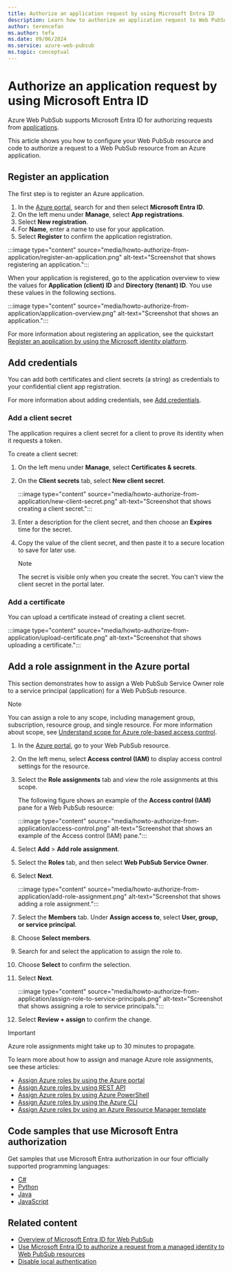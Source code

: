 ```yaml
---
title: Authorize an application request by using Microsoft Entra ID
description: Learn how to authorize an application request to Web PubSub resources by using Microsoft Entra ID.
author: terencefan
ms.author: tefa
ms.date: 09/06/2024
ms.service: azure-web-pubsub
ms.topic: conceptual
---
```


# Authorize an application request by using Microsoft Entra ID

Azure Web PubSub supports Microsoft Entra ID for authorizing requests from [applications](../active-directory/develop/app-objects-and-service-principals.md).

This article shows you how to configure your Web PubSub resource and code to authorize a request to a Web PubSub resource from an Azure application.

## Register an application

The first step is to register an Azure application.

1. In the [Azure portal](https://portal.azure.com/), search for and then select **Microsoft Entra ID**.
1. On the left menu under **Manage**, select **App registrations**.
1. Select **New registration**.
1. For **Name**, enter a name to use for your application.
1. Select **Register** to confirm the application registration.

:::image type="content" source="media/howto-authorize-from-application/register-an-application.png" alt-text="Screenshot that shows registering an application.":::

When your application is registered, go to the application overview to view the values for **Application (client) ID** and **Directory (tenant) ID**. You use these values in the following sections.

:::image type="content" source="media/howto-authorize-from-application/application-overview.png" alt-text="Screenshot that shows an application.":::

For more information about registering an application, see the quickstart [Register an application by using the Microsoft identity platform](../active-directory/develop/quickstart-register-app.md).

## Add credentials

You can add both certificates and client secrets (a string) as credentials to your confidential client app registration.

For more information about adding credentials, see [Add credentials](../active-directory/develop/quickstart-register-app.md#add-credentials).

### Add a client secret

The application requires a client secret for a client to prove its identity when it requests a token.

To create a client secret:

1. On the left menu under **Manage**, select **Certificates & secrets**.
1. On the **Client secrets** tab, select **New client secret**.

   :::image type="content" source="media/howto-authorize-from-application/new-client-secret.png" alt-text="Screenshot that shows creating a client secret.":::

1. Enter a description for the client secret, and then choose an **Expires** time for the secret.
1. Copy the value of the client secret, and then paste it to a secure location to save for later use.

   > [!NOTE]
   > The secret is visible only when you create the secret. You can't view the client secret in the portal later.

### Add a certificate

You can upload a certificate instead of creating a client secret.

:::image type="content" source="media/howto-authorize-from-application/upload-certificate.png" alt-text="Screenshot that shows uploading a certificate.":::

## Add a role assignment in the Azure portal

This section demonstrates how to assign a Web PubSub Service Owner role to a service principal (application) for a Web PubSub resource.

> [!NOTE]
> You can assign a role to any scope, including management group, subscription, resource group, and single resource. For more information about scope, see [Understand scope for Azure role-based access control](../role-based-access-control/scope-overview.md).

1. In the [Azure portal](https://portal.azure.com/), go to your Web PubSub resource.

1. On the left menu, select **Access control (IAM)** to display access control settings for the resource.

1. Select the **Role assignments** tab and view the role assignments at this scope.

   The following figure shows an example of the **Access control (IAM)** pane for a Web PubSub resource:

   :::image type="content" source="media/howto-authorize-from-application/access-control.png" alt-text="Screenshot that shows an example of the Access control (IAM) pane.":::

1. Select **Add** > **Add role assignment**.

1. Select the **Roles** tab, and then select **Web PubSub Service Owner**.

1. Select **Next**.

   :::image type="content" source="media/howto-authorize-from-application/add-role-assignment.png" alt-text="Screenshot that shows adding a role assignment.":::

1. Select the **Members** tab. Under **Assign access to**, select **User, group, or service principal**.

1. Choose **Select members**.

1. Search for and select the application to assign the role to.

1. Choose **Select** to confirm the selection.

1. Select **Next**.

   :::image type="content" source="media/howto-authorize-from-application/assign-role-to-service-principals.png" alt-text="Screenshot that shows assigning a role to service principals.":::

1. Select **Review + assign** to confirm the change.

> [!IMPORTANT]
> Azure role assignments might take up to 30 minutes to propagate.

To learn more about how to assign and manage Azure role assignments, see these articles:

- [Assign Azure roles by using the Azure portal](../role-based-access-control/role-assignments-portal.yml)
- [Assign Azure roles by using REST API](../role-based-access-control/role-assignments-rest.md)
- [Assign Azure roles by using Azure PowerShell](../role-based-access-control/role-assignments-powershell.md)
- [Assign Azure roles by using the Azure CLI](../role-based-access-control/role-assignments-cli.md)
- [Assign Azure roles by using an Azure Resource Manager template](../role-based-access-control/role-assignments-template.md)

## Code samples that use Microsoft Entra authorization

Get samples that use Microsoft Entra authorization in our four officially supported programming languages:

- [C#](./howto-create-serviceclient-with-net-and-azure-identity.md)
- [Python](./howto-create-serviceclient-with-python-and-azure-identity.md)
- [Java](./howto-create-serviceclient-with-java-and-azure-identity.md)
- [JavaScript](./howto-create-serviceclient-with-javascript-and-azure-identity.md)

## Related content

- [Overview of Microsoft Entra ID for Web PubSub](concept-azure-ad-authorization.md)
- [Use Microsoft Entra ID to authorize a request from a managed identity to Web PubSub resources](howto-authorize-from-managed-identity.md)
- [Disable local authentication](./howto-disable-local-auth.md)
